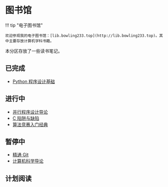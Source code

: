 # 图书馆

<!-- prettier-ignore-start -->
!!! tip "电子图书馆"
    
    欢迎参观我的电子图书馆：[lib.bowling233.top](http://lib.bowling233.top)。其中主要存放计算机学科书籍。
<!-- prettier-ignore-end -->

本分区存放了一些读书笔记。

## 已完成

- [Python 程序设计基础](SOP4.md)

## 进行中

- [并行程序设计导论](AIPP.md)
- [C 陷阱与缺陷](CTP.md)
- [算法竞赛入门经典](SFJSRMJD.md)

## 暂停中

- [精通 Git](ProGit.md)
- [计算机科学导论](FOCS/index.md)

## 计划阅读

